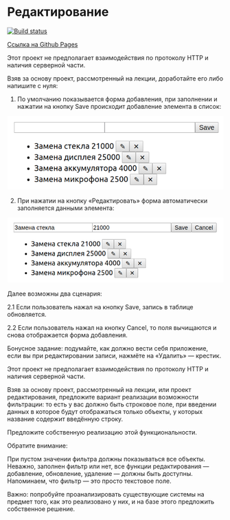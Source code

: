 Редактирование
===

[![Build status](https://ci.appveyor.com/api/projects/status/kirx294665b6usv5?svg=true)](https://ci.appveyor.com/project/ArtKonX/ra16-homeworks-redux)

[Ссылка на Github Pages](https://artkonx.github.io/ra16-homeworks-redux/)

Этот проект не предполагает взаимодействия по протоколу HTTP и наличия серверной части.

Взяв за основу проект, рассмотренный на лекции, доработайте его либо напишите с нуля:

1. По умолчанию показывается форма добавления, при заполнении и нажатии на кнопку Save происходит добавление элемента в список:

![](./pic/add.png)

2. При нажатии на кнопку «Редактировать» форма автоматически заполняется данными элемента:

![](./pic/edit.png)

Далее возможны два сценария:

2.1 Если пользователь нажал на кнопку Save, запись в таблице обновляется.

2.2 Если пользователь нажал на кнопку Cancel, то поля вычищаются и снова отображается форма добавления.

Бонусное задание: подумайте, как должно вести себя приложение, если вы при редактировании записи, нажмёте на «Удалить» — крестик.

Этот проект не предполагает взаимодействия по протоколу HTTP и наличия серверной части.

Взяв за основу проект, рассмотренный на лекции, или проект редактирования, предложите вариант реализации возможности фильтрации: то есть у вас должно быть строковое поле, при введении данных в которое будут отображаться только объекты, у которых название содержит введённую строку.

Предложите собственную реализацию этой функциональности.

Обратите внимание:

При пустом значении фильтра должны показываться все объекты.
Неважно, заполнен фильтр или нет, все функции редактирования — добавление, обновление, удаление — должны быть доступны.
Напоминаем, что фильтр — это просто текстовое поле.

Важно: попробуйте проанализировать существующие системы на предмет того, как это реализовано у них, и на базе этого предложить собственное решение.